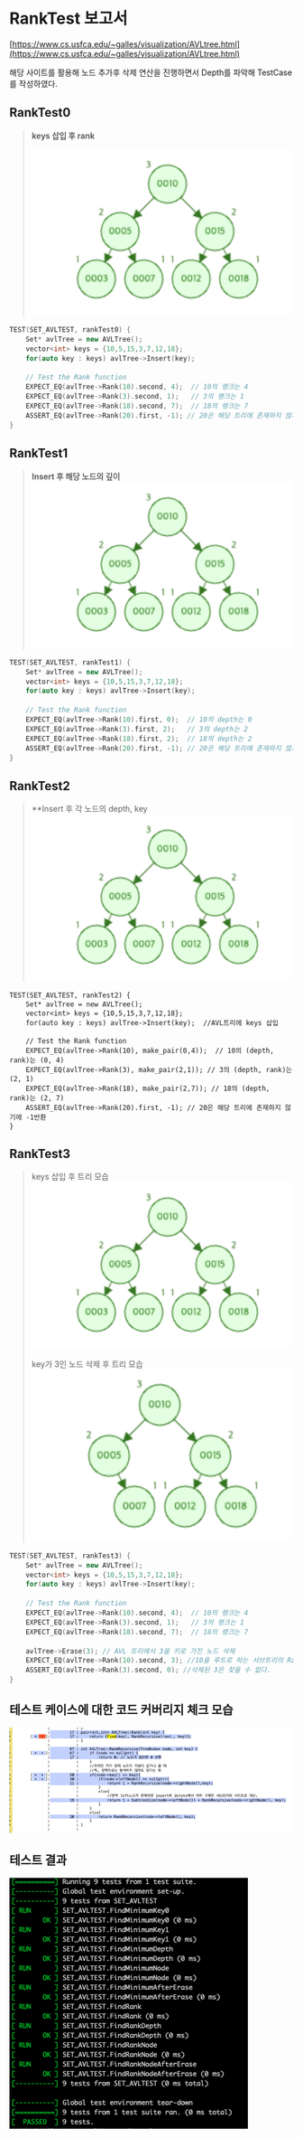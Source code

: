 # RankTest 보고서

[https://www.cs.usfca.edu/~galles/visualization/AVLtree.html](https://www.cs.usfca.edu/~galles/visualization/AVLtree.html)

해당 사이트를 활용해 노드 추가후 삭제 연산을 진행하면서 Depth를 파악해 TestCase를 작성하였다.



## RankTest0
> **keys 삽입 후 rank**
>
> ![Untitled](minRankImages/min2.png)
```cpp
TEST(SET_AVLTEST, rankTest0) {
    Set* avlTree = new AVLTree();
    vector<int> keys = {10,5,15,3,7,12,18};
    for(auto key : keys) avlTree->Insert(key);

    // Test the Rank function
    EXPECT_EQ(avlTree->Rank(10).second, 4);  // 10의 랭크는 4
    EXPECT_EQ(avlTree->Rank(3).second, 1);   // 3의 랭크는 1
    EXPECT_EQ(avlTree->Rank(18).second, 7);  // 18의 랭크는 7
    ASSERT_EQ(avlTree->Rank(20).first, -1); // 20은 해당 트리에 존재하지 않기에 -1 반환
}
```


## RankTest1
> **Insert 후 해당 노드의 깊이**
![](minRankImages/min2.png)
```cpp
TEST(SET_AVLTEST, rankTest1) {
    Set* avlTree = new AVLTree();
    vector<int> keys = {10,5,15,3,7,12,18};
    for(auto key : keys) avlTree->Insert(key);

    // Test the Rank function
    EXPECT_EQ(avlTree->Rank(10).first, 0);  // 10의 depth는 0
    EXPECT_EQ(avlTree->Rank(3).first, 2);   // 3의 depth는 2
    EXPECT_EQ(avlTree->Rank(18).first, 2);  // 18의 depth는 2
    ASSERT_EQ(avlTree->Rank(20).first, -1); // 20은 해당 트리에 존재하지 않기에 -1 반환
}
```


## RankTest2
> **Insert 후 각 노드의 depth, key
> ![](minRankImages/min2.png)
```cp
TEST(SET_AVLTEST, rankTest2) {
    Set* avlTree = new AVLTree();
    vector<int> keys = {10,5,15,3,7,12,18};
    for(auto key : keys) avlTree->Insert(key);  //AVL트리에 keys 삽입

    // Test the Rank function
    EXPECT_EQ(avlTree->Rank(10), make_pair(0,4));  // 10의 (depth, rank)는 (0, 4)
    EXPECT_EQ(avlTree->Rank(3), make_pair(2,1)); // 3의 (depth, rank)는 (2, 1)
    EXPECT_EQ(avlTree->Rank(18), make_pair(2,7)); // 18의 (depth, rank)는 (2, 7)
    ASSERT_EQ(avlTree->Rank(20).first, -1); // 20은 해당 트리에 존재하지 않기에 -1반환
}
```

## RankTest3
> keys 삽입 후 트리 모습
> ![](minRankImages/min2.png)
>
> key가 3인 노드 삭제 후 트리 모습
> ![](minRankImages/min4.png)
```cpp
TEST(SET_AVLTEST, rankTest3) {
    Set* avlTree = new AVLTree();
    vector<int> keys = {10,5,15,3,7,12,18};
    for(auto key : keys) avlTree->Insert(key);

    // Test the Rank function
    EXPECT_EQ(avlTree->Rank(10).second, 4);  // 10의 랭크는 4
    EXPECT_EQ(avlTree->Rank(3).second, 1);   // 3의 랭크는 1
    EXPECT_EQ(avlTree->Rank(18).second, 7);  // 18의 랭크는 7

    avlTree->Erase(3); // AVL 트리에서 3을 키로 가진 노드 삭제
    EXPECT_EQ(avlTree->Rank(10).second, 3); //10을 루트로 하는 서브트리의 Rank 4->3으로 변경
    ASSERT_EQ(avlTree->Rank(3).second, 0); //삭제된 3은 찾을 수 없다.
}
```


## 테스트 케이스에 대한 코드 커버리지 체크 모습
![](minRankImages/rank.png)

## 테스트 결과
![](minRankImages/minResult.png)
